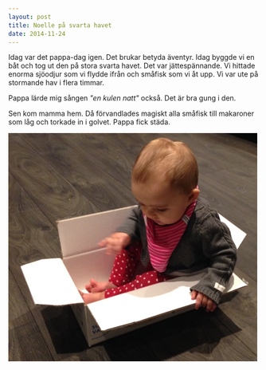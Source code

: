 ```yaml
---
layout: post
title: Noelle på svarta havet
date: 2014-11-24
---
```


Idag var det pappa-dag igen. Det brukar betyda äventyr. Idag byggde vi en båt och tog ut den på stora svarta havet. Det var jättespännande. Vi hittade enorma sjöodjur som vi flydde ifrån och småfisk som vi åt upp. Vi var ute på stormande hav i flera timmar.

Pappa lärde mig sången _"en kulen natt"_ också. Det är bra gung i den.

Sen kom mamma hem. Då förvandlades magiskt alla småfisk till makaroner som låg och torkade
in i golvet. Pappa fick städa.

![img](/images/svarta-havet.jpg)


